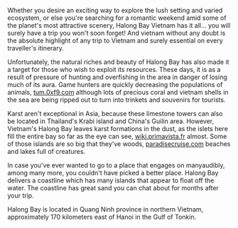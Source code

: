 Whether you desire an exciting way to explore the lush setting and
varied ecosystem, or else you're searching for a romantic weekend amid
some of the planet's most attractive scenery, Halong Bay Vietnam has it
all... you will surely have a trip you won't soon forget\! And vietnam
without any doubt is the absolute highlight of any trip to Vietnam and
surely essential on every traveller's itinerary.

Unfortunately, the natural riches and beauty of Halong Bay has also made
it a target for those who wish to exploit its resources. These days, it
is as a result of pressure of hunting and overfishing in the area in
danger of losing much of its aura. Game hunters are quickly decreasing
the populations of animals,
[tum.0xf9.com](https://tum.0xf9.com/wiki/User:AlyceOReily20) although
lots of precious coral and vietnam shells in the sea are being ripped
out to turn into trinkets and souvenirs for tourists.

Karst aren't exceptional in Asia, because these limestone towers can
also be located in Thailand's Krabi island and China's Guilin area.
However, Vietnam's Halong Bay leaves karst formations in the dust, as
the islets here fill the entire bay so far as the eye can see,
[wiki.primavista.fr](http://wiki.primavista.fr/index.php/The_Best_Halong_Bay_Cruise_Operator_-_Review_Of_Viola_Halong_Travel_Halong_Bay_Vietnam_-_Tripadvisor)
almost. Some of those islands are so big that they've woods,
[paradisecruise.com](https://halongbay.webstarts.com/index.html?r=20180829154855)
beaches and lakes full of creatures.

In case you've ever wanted to go to a place that engages on manyaudibly,
among many more, you couldn't have picked a better place. Halong Bay
delivers a coastline which has many islands that appear to float off the
water. The coastline has great sand you can chat about for months after
your trip.

Halong Bay is located in Quang Ninh province in northern Vietnam,
approximately 170 kilometers east of Hanoi in the Gulf of Tonkin.